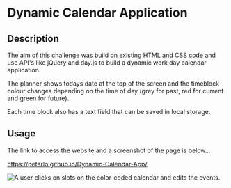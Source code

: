 # Dynamic Calendar Application

## Description

The aim of this challenge was build on existing HTML and CSS code and use API's like jQuery and day.js to build a dynamic work day calendar application.

The planner shows todays date at the top of the screen and the timeblock colour changes depending on the time of day (grey for past, red for current and green for future).

Each time block also has a text field that can be saved in local storage.

## Usage

The link to access the website and a screenshot of the page is below...

https://petarlo.github.io/Dynamic-Calendar-App/

![A user clicks on slots on the color-coded calendar and edits the events.](./Assets/05-third-party-apis-homework-demo.gif)

